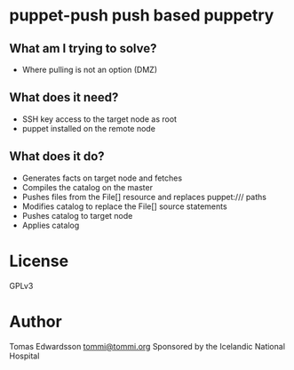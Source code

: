 puppet-push push based puppetry
===============================

What am I trying to solve?
--------------------------
* Where pulling is not an option (DMZ)

What does it need?
------------------
* SSH key access to the target node as root
* puppet installed on the remote node


What does it do?
----------------
* Generates facts on target node and fetches
* Compiles the catalog on the master
* Pushes files from the File[] resource and replaces puppet:/// paths
* Modifies catalog to replace the File[] source statements
* Pushes catalog to target node
* Applies catalog


License
=======
GPLv3


Author
======
Tomas Edwardsson <tommi@tommi.org>
Sponsored by the Icelandic National Hospital
